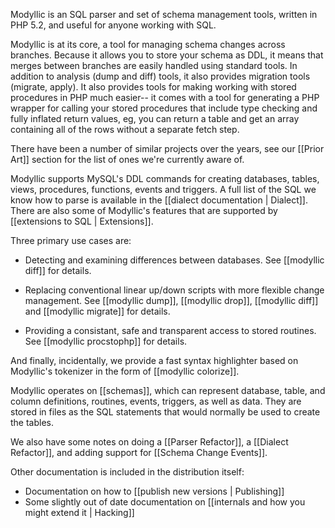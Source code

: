 Modyllic is an SQL parser and set of schema management tools, written in PHP 5.2, and
useful for anyone working with SQL.

Modyllic is at its core, a tool for managing schema changes across branches.  Because it allows you to store your schema as DDL, it means that merges between branches are easily handled using standard tools.  In addition to analysis (dump and diff) tools, it also provides migration tools (migrate, apply).  It also provides tools for making working with stored procedures in PHP much easier-- it comes with a tool for generating a PHP wrapper for calling your stored procedures that include type checking and fully inflated return values, eg, you can return a table and get an array containing all of the rows without a separate fetch step.

There have been a number of similar projects over the years, see our [[Prior Art]]
section for the list of ones we're currently aware of.

Modyllic supports MySQL's DDL commands for creating databases,
tables, views, procedures, functions, events and triggers.  A full list of
the SQL we know how to parse is available in the
[[dialect documentation | Dialect]].  There are also some of Modyllic's
features that are supported by [[extensions to SQL | Extensions]].

Three primary use cases are:

* Detecting and examining differences between databases. See [[modyllic diff]] for
  details.

* Replacing conventional linear up/down scripts with more flexible
  change management. See [[modyllic dump]], [[modyllic drop]], [[modyllic diff]] and
  [[modyllic migrate]] for details.

* Providing a consistant, safe and transparent access to stored routines.
  See [[modyllic procstophp]] for details.

And finally, incidentally, we provide a fast syntax highlighter based on
Modyllic's tokenizer in the form of [[modyllic colorize]].

Modyllic operates on [[schemas]], which can represent database, table, and
column definitions, routines, events, triggers, as well as data.  They are
stored in files as the SQL statements that would normally be used to create
the tables.

We also have some notes on doing a [[Parser Refactor]], a
[[Dialect Refactor]], and adding support for [[Schema Change Events]].

Other documentation is included in the distribution itself:

* Documentation on how to [[publish new versions | Publishing]]
* Some slightly out of date documentation on [[internals and how you might extend it | Hacking]]